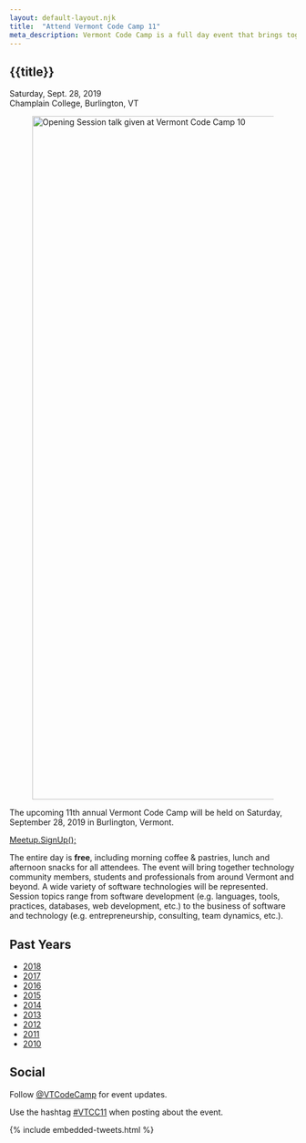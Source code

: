 ```yaml
---
layout: default-layout.njk
title:  "Attend Vermont Code Camp 11"
meta_description: Vermont Code Camp is a full day event that brings together technology community members, students and professionals from around Vermont and beyond.
---
```


<section class="main">
<div class="section-content">

# {{title}}

<div class="text-large">
    Saturday, Sept. 28, 2019 <br/>
    Champlain College, Burlington, VT
</div>

<figure class="landing-image">
    <div class="img-wrap img-wrap-bg" style="--aspect-ratio:1200/649;">
        <img src="/assets/vtcc-event-1200px-optim.jpg" width="1200"
             alt="Opening Session talk given at Vermont Code Camp 10"/>
    </div>
</figure>

The upcoming 11th annual Vermont Code Camp will be held on Saturday, September 28, 2019 in Burlington, Vermont.

<a href="https://www.meetup.com/VTCode/events/261093250/" class="code cta">
    Meetup.SignUp<span class="text-muted" aria-hidden="true">();</span>
</a>


The entire day is **free**, including morning coffee & pastries, lunch and afternoon snacks for all attendees. The event will bring together technology community members, students and professionals from around Vermont and beyond. A wide variety of software technologies will be represented. Session topics range from software development (e.g. languages, tools, practices, databases, web development, etc.) to the business of software and technology (e.g. entrepreneurship, consulting, team dynamics, etc.).

</div>
</section>

<section class="past-years">
<div class="section-content">


## Past Years

* [2018](https://archive.vtcodecamp.org)
* [2017](https://archive.vtcodecamp.org/2017)
* [2016](https://archive.vtcodecamp.org/2016)
* [2015](https://archive.vtcodecamp.org/2015)
* [2014](https://archive.vtcodecamp.org/2014)
* [2013](https://archive.vtcodecamp.org/2013)
* [2012](https://archive.vtcodecamp.org/2012)
* [2011](https://archive.vtcodecamp.org/2011)
* [2010](https://archive.vtcodecamp.org/2010)


</div>
</section>


<section class="social">
<div class="section-content">

## Social

Follow [@VTCodeCamp](https://twitter.com/VTCodeCamp) for event updates.

Use the hashtag [#VTCC11](https://twitter.com/hashtag/VTCC11) when posting about the event.

</div>
<div class="section-content section-content-wide">

{% include embedded-tweets.html %}

</div>
</section>
